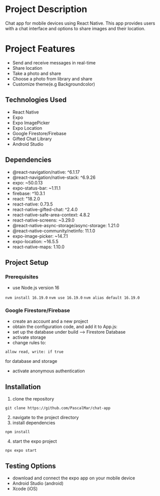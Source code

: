 # Project Description
Chat app for mobile devices using React Native. This app provides users with a chat interface and options to share images and their location.

# Project Features
- Send and receive messages in real-time
- Share location
- Take a photo and share
- Choose a photo from library and share
- Customize theme(e.g Backgroundcolor)

## Technologies Used

* React Native
* Expo
* Expo ImagePicker
* Expo Location
* Google Firestore/Firebase
* Gifted Chat Library
* Android Studio


## Dependencies

* @react-navigation/native: ^6.1.17
* @react-navigation/native-stack: ^6.9.26
* expo: ~50.0.13
* expo-status-bar: ~1.11.1
* firebase: ^10.3.1
* react: "18.2.0
* react-native: 0.73.5
* react-native-gifted-chat: ^2.4.0
* react-native-safe-area-context: 4.8.2
* react-native-screens: ~3.29.0
* @react-native-async-storage/async-storage: 1.21.0
* @react-native-community/netinfo: 11.1.0
* expo-image-picker: ~14.7.1
* expo-location: ~16.5.5
* react-native-maps: 1.10.0

## Project Setup

### Prerequisites

* use Node.js version 16

`nvm install 16.19.0`
`nvm use 16.19.0`
`nvm alias default 16.19.0`

### Google Firestore/Firebase

* create an account and a new project
* obtain the configuration code, and add it to App.js:
* set up the database under build --> Firestore Database
* activate storage
* change rules to: 

`allow read, write: if true`

for database and storage

* activate anonymous authentication

## Installation

1. clone the repository 

`git clone https://github.com/PascalMar/chat-app`

2. navigate to the project directory
3. install dependencies

`npm install`

4. start the expo project

`npx expo start`

## Testing Options

* download and connect the expo app on your mobile device
* Android Studio (android)
* Xcode (iOS)
